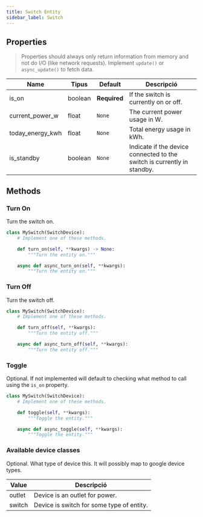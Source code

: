 ```yaml
---
title: Switch Entity
sidebar_label: Switch
---
```


## Properties

> Properties should always only return information from memory and not do I/O (like network requests). Implement `update()` or `async_update()` to fetch data.

| Name               | Tipus   | Default      | Descripció                                                              |
| ------------------ | ------- | ------------ | ----------------------------------------------------------------------- |
| is_on              | boolean | **Required** | If the switch is currently on or off.                                   |
| current_power_w  | float   | `None`       | The current power usage in W.                                           |
| today_energy_kwh | float   | `None`       | Total energy usage in kWh.                                              |
| is_standby         | boolean | `None`       | Indicate if the device connected to the switch is currently in standby. |

## Methods

### Turn On

Turn the switch on.

```python
class MySwitch(SwitchDevice):
    # Implement one of these methods.

    def turn_on(self, **kwargs) -> None:
        """Turn the entity on."""

    async def async_turn_on(self, **kwargs):
        """Turn the entity on."""

```

### Turn Off

Turn the switch off.

```python
class MySwitch(SwitchDevice):
    # Implement one of these methods.

    def turn_off(self, **kwargs):
        """Turn the entity off."""

    async def async_turn_off(self, **kwargs):
        """Turn the entity off."""
```

### Toggle

Optional. If not implemented will default to checking what method to call using the `is_on` property.

```python
class MySwitch(SwitchDevice):
    # Implement one of these methods.

    def toggle(self, **kwargs):
        """Toggle the entity."""

    async def async_toggle(self, **kwargs):
        """Toggle the entity."""
```

### Available device classes

Optional. What type of device this. It will possibly map to google device types. 

| Value  | Descripció                                |
| ------ | ----------------------------------------- |
| outlet | Device is an outlet for power.            |
| switch | Device is switch for some type of entity. |